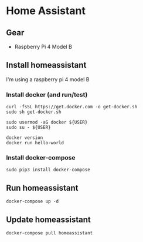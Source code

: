 # Home Assistant

## Gear
- Raspberry Pi 4 Model B

## Install homeassistant

I'm using a raspberry pi 4 model B

### Install docker (and run/test)

```
curl -fsSL https://get.docker.com -o get-docker.sh
sudo sh get-docker.sh

sudo usermod -aG docker ${USER}
sudo su - ${USER}

docker version
docker run hello-world
```

### Install docker-compose

```
sudo pip3 install docker-compose
```

## Run homeassistant

```
docker-compose up -d
```

## Update homeassistant

```
docker-compose pull homeassistant
```
